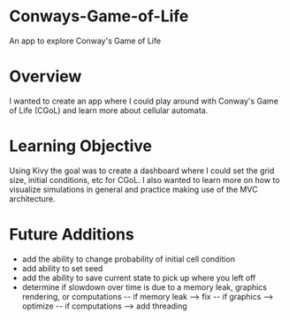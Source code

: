 # Conways-Game-of-Life
An app to explore Conway's Game of Life 

# Overview
I wanted to create an app where I could play around with Conway's Game of Life (CGoL) and learn more about cellular automata.

# Learning Objective
Using Kivy the goal was to create a dashboard where I could set the grid size, initial conditions, etc for CGoL. I also
wanted to learn more on how to visualize simulations in general and practice making use of the MVC architecture. 

# Future Additions
- add the ability to change probability of initial cell condition
- add ability to set seed
- add the ability to save current state to pick up where you left off
- determine if slowdown over time is due to a memory leak, graphics rendering, or computations
    -- if memory leak --> fix
    -- if graphics --> optimize
    -- if computations --> add threading
